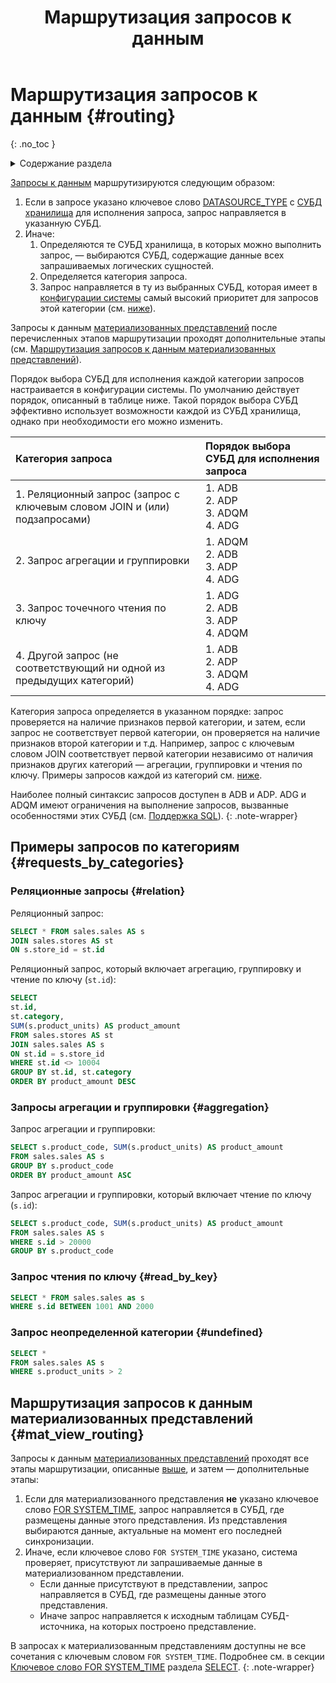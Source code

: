 ﻿---
layout: default
title: Маршрутизация запросов к данным
nav_order: 1
parent: Запрос данных
grand_parent: Работа с системой
has_children: false
has_toc: false
---

# Маршрутизация запросов к данным {#routing}
{: .no_toc }

<details markdown="block">
  <summary>
    Содержание раздела
  </summary>
  {: .text-delta }
1. TOC
{:toc}
</details>

[Запросы к данным](../../data_reading/data_reading.md) маршрутизируются следующим образом:
1.  Если в запросе указано ключевое слово [DATASOURCE_TYPE](../../../reference/sql_plus_requests/SELECT/SELECT.md#param_datasource_type) 
    с [СУБД](../../../introduction/supported_DBMS/supported_DBMS.md) 
    [хранилища](../../../overview/main_concepts/data_storage/data_storage.md)
    для исполнения запроса, запрос направляется в указанную СУБД.
2.  Иначе:
    1. Определяются те СУБД хранилища, в которых можно выполнить запрос, — выбираются СУБД, содержащие 
       данные всех запрашиваемых логических сущностей.
    2. Определяется категория запроса.      
    3. Запрос направляется в ту из выбранных СУБД, которая имеет в 
       [конфигурации системы](../../../maintenance/configuration/system/system.md) 
       самый высокий приоритет для запросов этой категории (см. [ниже](#tab_default_routing)).

Запросы к данным [материализованных представлений](../../../overview/main_concepts/materialized_view/materialized_view.md) 
после перечисленных этапов маршрутизации проходят дополнительные этапы 
(см. [Маршрутизация запросов к данным материализованных представлений](#mat_view_routing)). 

Порядок выбора СУБД для исполнения каждой категории запросов настраивается в конфигурации системы.
По умолчанию действует порядок, описанный в таблице ниже. Такой порядок выбора СУБД эффективно 
использует возможности каждой из СУБД хранилища, однако при необходимости его можно изменить.
<a id="tab_default_routing"></a>

| Категория запроса | Порядок выбора СУБД для исполнения запроса 
|:-|:-
| 1. Реляционный запрос (запрос с ключевым словом JOIN и (или) подзапросами) | 1. ADB<br>2. ADP<br>3. ADQM<br>4. ADG
| 2. Запрос агрегации и группировки | 1. ADQM<br>2. ADB<br>3. ADP<br>4. ADG
| 3. Запрос точечного чтения по ключу | 1. ADG<br>2. ADB<br>3. ADP<br>4. ADQM
| 4. Другой запрос (не соответствующий ни одной из предыдущих категорий) | 1. ADB<br>2. ADP<br>3. ADQM<br>4. ADG

Категория запроса определяется в указанном порядке: запрос проверяется на наличие признаков первой категории, 
и затем, если запрос не соответствует первой категории, он проверяется на наличие признаков второй категории и т.д. 
Например, запрос с ключевым словом JOIN соответствует первой категории независимо от наличия признаков других категорий — 
агрегации, группировки и чтения по ключу. Примеры запросов каждой из категорий см. [ниже](#requests_by_categories).

Наиболее полный синтаксис запросов доступен в ADB и ADP. ADG и ADQM имеют ограничения 
на выполнение запросов, вызванные особенностями этих СУБД (см. [Поддержка SQL](../../../reference/sql_support/sql_support.md)).
{: .note-wrapper}

## Примеры запросов по категориям {#requests_by_categories}

### Реляционные запросы {#relation}

Реляционный запрос:
```sql
SELECT * FROM sales.sales AS s
JOIN sales.stores AS st
ON s.store_id = st.id
```

Реляционный запрос, который включает агрегацию, группировку и чтение по ключу (`st.id`):
```sql
SELECT
st.id,
st.category,
SUM(s.product_units) AS product_amount
FROM sales.stores AS st
JOIN sales.sales AS s
ON st.id = s.store_id
WHERE st.id <> 10004
GROUP BY st.id, st.category
ORDER BY product_amount DESC
```

### Запросы агрегации и группировки {#aggregation}

Запрос агрегации и группировки:
```sql
SELECT s.product_code, SUM(s.product_units) AS product_amount
FROM sales.sales AS s
GROUP BY s.product_code
ORDER BY product_amount ASC
```

Запрос агрегации и группировки, который включает чтение по ключу (`s.id`):
```sql
SELECT s.product_code, SUM(s.product_units) AS product_amount
FROM sales.sales AS s
WHERE s.id > 20000
GROUP BY s.product_code
```

### Запрос чтения по ключу {#read_by_key}

```sql
SELECT * FROM sales.sales as s
WHERE s.id BETWEEN 1001 AND 2000
```

### Запрос неопределенной категории {#undefined}

```sql
SELECT *
FROM sales.sales AS s
WHERE s.product_units > 2  
```

## Маршрутизация запросов к данным материализованных представлений {#mat_view_routing}

Запросы к данным [материализованных представлений](../../../overview/main_concepts/materialized_view/materialized_view.md) 
проходят все этапы маршрутизации, описанные [выше](#top), и затем — дополнительные этапы:
1. Если для материализованного представления **не** указано ключевое слово 
   [FOR SYSTEM_TIME](../../../reference/sql_plus_requests/SELECT/SELECT.md#for_system_time), 
   запрос направляется в СУБД, где размещены данные этого представления. Из представления выбираются данные, 
   актуальные на момент его последней синхронизации.
2. Иначе, если ключевое слово `FOR SYSTEM_TIME` указано, система проверяет, присутствуют ли запрашиваемые данные 
   в материализованном представлении.
   * Если данные присутствуют в представлении, запрос направляется в СУБД, где размещены данные этого представления.
   * Иначе запрос направляется к исходным таблицам СУБД-источника, на которых построено представление.
    
В запросах к материализованным представлениям доступны не все сочетания с ключевым словом `FOR SYSTEM_TIME`. 
Подробнее см. в секции 
[Ключевое слово FOR SYSTEM_TIME](../../../reference/sql_plus_requests/SELECT/SELECT.md#for_system_time_matview) 
раздела [SELECT](../../../reference/sql_plus_requests/SELECT/SELECT.md).
{: .note-wrapper}